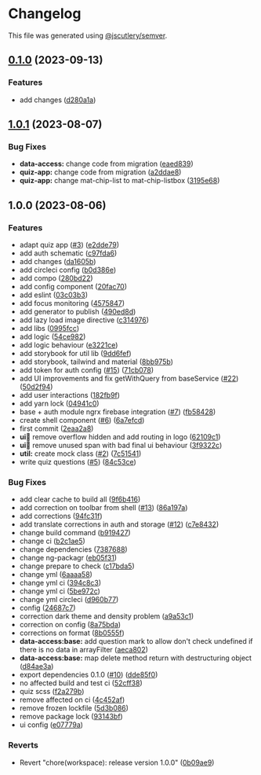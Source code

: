 # Changelog

This file was generated using [@jscutlery/semver](https://github.com/jscutlery/semver).

## [0.1.0](https://github.com/rime-dev/ngx-rime/compare/v15.0.0-alpha...v0.1.0) (2023-09-13)


### Features

* add changes ([d280a1a](https://github.com/rime-dev/ngx-rime/commit/d280a1a07180a064437b7add3dca3a5273d70f46))

## [1.0.1](https://github.com/rime-dev/ngx-rime/compare/v1.0.0...v1.0.1) (2023-08-07)


### Bug Fixes

* **data-access:** change code from migration ([eaed839](https://github.com/rime-dev/ngx-rime/commit/eaed83964eeb4aacb86d6ab695bc0cfdd6b3ad18))
* **quiz-app:** change code from migration ([a2ddae8](https://github.com/rime-dev/ngx-rime/commit/a2ddae8847e102c1bdc19a42ac626adac9583791))
* **quiz-app:** change mat-chip-list to mat-chip-listbox ([3195e68](https://github.com/rime-dev/ngx-rime/commit/3195e68f165d1353265fa217a6ddff6562614015))

## 1.0.0 (2023-08-06)


### Features

* adapt quiz app ([#3](https://github.com/rime-dev/ngx-rime/issues/3)) ([e2dde79](https://github.com/rime-dev/ngx-rime/commit/e2dde7968323fe8c958a985035d76eeae14f594d))
* add auth schematic ([c97fda6](https://github.com/rime-dev/ngx-rime/commit/c97fda68728e89a420db324e56c85fba2512d3d5))
* add changes ([da1605b](https://github.com/rime-dev/ngx-rime/commit/da1605b36bf3b045d8298af3b8b47181bbb3c27d))
* add circleci config ([b0d386e](https://github.com/rime-dev/ngx-rime/commit/b0d386ef5c34695b257463220c3510199e90b18c))
* add compo ([280bd22](https://github.com/rime-dev/ngx-rime/commit/280bd22723b1a76f86ceb9c03505f40dcb0e4060))
* add config component ([20fac70](https://github.com/rime-dev/ngx-rime/commit/20fac706da1a949d9e7eaf3c753cfdd47db18ed0))
* add eslint ([03c03b3](https://github.com/rime-dev/ngx-rime/commit/03c03b39eeaf0266831a710be73a0985e2c5b64d))
* add focus monitoring ([4575847](https://github.com/rime-dev/ngx-rime/commit/457584798dee61eb1510b951957f312313fdaa2e))
* add generator to publish ([490ed8d](https://github.com/rime-dev/ngx-rime/commit/490ed8d9c8e4a051127141c34c76209a0ac2f523))
* add lazy load image directive ([c314976](https://github.com/rime-dev/ngx-rime/commit/c314976cb9137babef2a5f090555294018f8556c))
* add libs ([0995fcc](https://github.com/rime-dev/ngx-rime/commit/0995fccccfac2177f84dbdcc7ba858aa79265f62))
* add logic ([54ce982](https://github.com/rime-dev/ngx-rime/commit/54ce982795812793f91609f8fa200bbb558b898f))
* add logic behaviour ([e3221ce](https://github.com/rime-dev/ngx-rime/commit/e3221ce25d499d5affe75aadada2c5cd8eb88975))
* add storybook for util lib ([9dd6fef](https://github.com/rime-dev/ngx-rime/commit/9dd6fef2a0969839192125e80ba42842acdd7be1))
* add storybook, tailwind and material ([8bb975b](https://github.com/rime-dev/ngx-rime/commit/8bb975bb4871312f99ebf5fa93096a2c0847a383))
* add token for auth config ([#15](https://github.com/rime-dev/ngx-rime/issues/15)) ([71cb078](https://github.com/rime-dev/ngx-rime/commit/71cb078caddff8de83a8d3a94ea955a874d15677))
* add UI improvements and fix getWithQuery from baseService ([#22](https://github.com/rime-dev/ngx-rime/issues/22)) ([50d2f94](https://github.com/rime-dev/ngx-rime/commit/50d2f94170734a8b51ae2c776fde2110076248d2))
* add user interactions ([182fb9f](https://github.com/rime-dev/ngx-rime/commit/182fb9f463207ce3835df67f7021ab776f7742b9))
* add yarn lock ([04941c0](https://github.com/rime-dev/ngx-rime/commit/04941c0d549a516acea44884e0306cd93f66ce36))
* base + auth module ngrx firebase integration ([#7](https://github.com/rime-dev/ngx-rime/issues/7)) ([fb58428](https://github.com/rime-dev/ngx-rime/commit/fb58428a9daf0baa02f496174107031d12233721))
* create shell component ([#6](https://github.com/rime-dev/ngx-rime/issues/6)) ([6a7efcd](https://github.com/rime-dev/ngx-rime/commit/6a7efcd86ba745898c9a41b0a3a102b70b783a4e))
* first commit ([2eaa2a8](https://github.com/rime-dev/ngx-rime/commit/2eaa2a8fe0b84027e22731bdd2e027bb7d34bbcf))
* **ui:shell:** remove overflow hidden and add routing in logo ([62109c1](https://github.com/rime-dev/ngx-rime/commit/62109c11e2c783b174b7afc64d86c10088fb60da))
* **ui:shell:** remove unused span with bad final ui behaviour ([3f9322c](https://github.com/rime-dev/ngx-rime/commit/3f9322c07ca4c24afcc63af0a4433c628499085e))
* **util:** create mock class ([#2](https://github.com/rime-dev/ngx-rime/issues/2)) ([7c51541](https://github.com/rime-dev/ngx-rime/commit/7c515414d7c09fd6d6076d867cef7616b3f60b5c))
* write quiz questions ([#5](https://github.com/rime-dev/ngx-rime/issues/5)) ([84c53ce](https://github.com/rime-dev/ngx-rime/commit/84c53cead980aec8e8c8c3381dc3583b3034ad50))


### Bug Fixes

* add clear cache to build all ([9f6b416](https://github.com/rime-dev/ngx-rime/commit/9f6b416248b6895bc3ac75914a741cc5898b844f))
* add correction on toolbar from shell ([#13](https://github.com/rime-dev/ngx-rime/issues/13)) ([86a197a](https://github.com/rime-dev/ngx-rime/commit/86a197a1fb3bce5f82c72887dc42a1332cec5170))
* add corrections ([94fc31f](https://github.com/rime-dev/ngx-rime/commit/94fc31fa2c3490dcd9a5ccf6167f4fa566c91891))
* add translate corrections in auth and storage ([#12](https://github.com/rime-dev/ngx-rime/issues/12)) ([c7e8432](https://github.com/rime-dev/ngx-rime/commit/c7e8432b2ff1bd671e99c3b6859abada620ae48f))
* change build command ([b919427](https://github.com/rime-dev/ngx-rime/commit/b91942715a85a8aac9c65fcc3680770b6881812b))
* change ci ([b2c1ae5](https://github.com/rime-dev/ngx-rime/commit/b2c1ae5b4f790cb15bf4b8d721abfeab5250b16b))
* change dependencies ([7387688](https://github.com/rime-dev/ngx-rime/commit/738768827085fee4cd1e5ad73f050d509ab3686d))
* change ng-packagr ([eb05f31](https://github.com/rime-dev/ngx-rime/commit/eb05f31b1db208b2d58949a10d816a4068a68e39))
* change prepare to check ([c17bda5](https://github.com/rime-dev/ngx-rime/commit/c17bda5e8afb92f2fec78cb2ad87a27398e60933))
* change yml ([6aaaa58](https://github.com/rime-dev/ngx-rime/commit/6aaaa58f1fbc1e395d1cfd6baf502f8eb937ada8))
* change yml ci ([394c8c3](https://github.com/rime-dev/ngx-rime/commit/394c8c39f554c5648f15579f534321b8c73fee6f))
* change yml ci ([5be972c](https://github.com/rime-dev/ngx-rime/commit/5be972c8b778f84a3a34d49fb3ea068fd9dbe351))
* change yml circleci ([d960b77](https://github.com/rime-dev/ngx-rime/commit/d960b770ce3689437fe9a50bf6987f3a65f02801))
* config ([24687c7](https://github.com/rime-dev/ngx-rime/commit/24687c76953fbbe6ad5a0882037ea68b97326851))
* correction dark theme and density problem ([a9a53c1](https://github.com/rime-dev/ngx-rime/commit/a9a53c1294124766bcb6358eabc3fdf4350e3fb3))
* correction on config ([8a75bda](https://github.com/rime-dev/ngx-rime/commit/8a75bda2124fcaa5464737c728d13cb39303fcab))
* corrections on format ([8b0555f](https://github.com/rime-dev/ngx-rime/commit/8b0555f6fe8d82b0a2aac11ecebe680520b84ef6))
* **data-access:base:** add question mark to allow don't check undefined if there is no data in arrayFilter ([aeca802](https://github.com/rime-dev/ngx-rime/commit/aeca8024ca6b6ef6e101d125ecf636ce89661a1d))
* **data-access:base:** map delete method return with destructuring object ([d84ae3a](https://github.com/rime-dev/ngx-rime/commit/d84ae3a5aab47a7324cf894b668d686f66196d84))
* export dependencies 0.1.0 ([#10](https://github.com/rime-dev/ngx-rime/issues/10)) ([dde85f0](https://github.com/rime-dev/ngx-rime/commit/dde85f02dbac084e0952a8edf7a8eeec6ab1b416))
* no affected build and test ci ([52cff38](https://github.com/rime-dev/ngx-rime/commit/52cff3842ba0b046f05f03f1d4d505bc917aa154))
* quiz scss ([f2a279b](https://github.com/rime-dev/ngx-rime/commit/f2a279bf26f6e8f6e7519b065b60d614a0294d43))
* remove affected on ci ([4c452af](https://github.com/rime-dev/ngx-rime/commit/4c452af6bc4e8985bd046dea0bdc5a0ca44fbcb5))
* remove frozen lockfile ([5d3b086](https://github.com/rime-dev/ngx-rime/commit/5d3b0869623b3bf11ed882940c08716012aa4a53))
* remove package lock ([93143bf](https://github.com/rime-dev/ngx-rime/commit/93143bf6a4e8d556b8953648ddfa0ab0c071d041))
* ui config ([e07779a](https://github.com/rime-dev/ngx-rime/commit/e07779a3958027b3abe8dcbe1cedce7d973cb0ca))


### Reverts

* Revert "chore(workspace): release version 1.0.0" ([0b09ae9](https://github.com/rime-dev/ngx-rime/commit/0b09ae9617224ab5e9a1991b3cf737d529acde6b))
